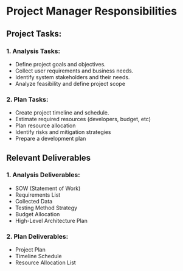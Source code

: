 # Project Manager Responsibilities

## Project Tasks:

### 1. Analysis Tasks:
  - Define project goals and objectives.
  - Collect user requirements and business needs.
  - Identify system stakeholders and their needs.
  - Analyze feasibility and define project scope

### 2. Plan Tasks:
  - Create project timeline and schedule.
  - Estimate required resources (developers, budget, etc)
  - Plan resource allocation
  - Identify risks and mitigation strategies
  - Prepare a development plan

## Relevant Deliverables

### 1. Analysis Deliverables:
- SOW (Statement of Work)
- Requirements List
- Collected Data
- Testing Method Strategy
- Budget Allocation
- High-Level Architecture Plan

### 2. Plan Deliverables:
- Project Plan
- Timeline Schedule
- Resource Allocation List

